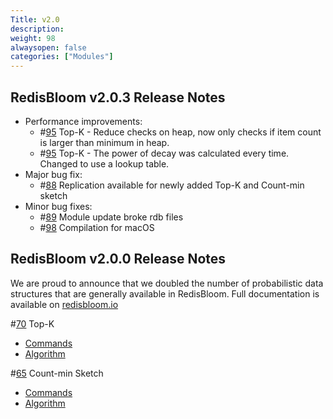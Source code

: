 ```yaml
---
Title: v2.0
description:
weight: 98
alwaysopen: false
categories: ["Modules"]
---
```

## RedisBloom v2.0.3 Release Notes

- Performance improvements:
    - #[95](https://github.com/RedisBloom/RedisBloom/issues/95) Top-K - Reduce checks on heap, now only checks if item count is larger than minimum in heap.
    - #[95](https://github.com/RedisBloom/RedisBloom/issues/95) Top-K - The power of decay was calculated every time. Changed to use a lookup table.
- Major bug fix:
    - #[88](https://github.com/RedisBloom/RedisBloom/issues/88) Replication available for newly added Top-K and Count-min sketch
- Minor bug fixes:
    - #[89](https://github.com/RedisBloom/RedisBloom/issues/89) Module update broke rdb files
    - #[98](https://github.com/RedisBloom/RedisBloom/issues/98) Compilation for macOS

## RedisBloom v2.0.0 Release Notes

We are proud to announce that we doubled the number of probabilistic data structures that are generally available in RedisBloom.  Full documentation is available on [redisbloom.io](redisbloom.io)

#[70](https://github.com/RedisBloom/RedisBloom/issues/70) Top-K

- [Commands](https://oss.redislabs.com/redisbloom/TopK_Commands/)
- [Algorithm](https://www.usenix.org/conference/atc18/presentation/gong)

#[65](https://github.com/RedisBloom/RedisBloom/issues/65) Count-min Sketch

- [Commands](https://oss.redislabs.com/redisbloom/CountMinSketch_Commands/)
- [Algorithm](https://en.wikipedia.org/wiki/Count%E2%80%93min_sketch)
